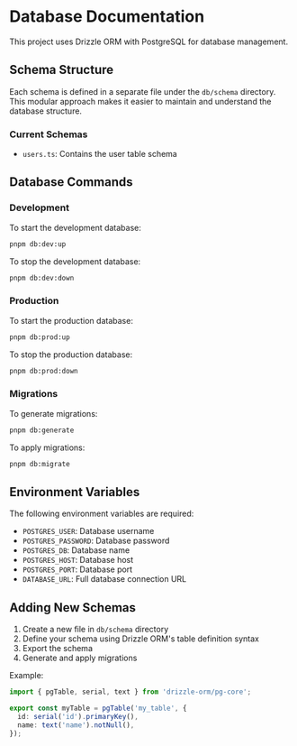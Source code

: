 # Database Documentation

This project uses Drizzle ORM with PostgreSQL for database management.

## Schema Structure

Each schema is defined in a separate file under the `db/schema` directory. This modular approach makes it easier to maintain and understand the database structure.

### Current Schemas

- `users.ts`: Contains the user table schema

## Database Commands

### Development

To start the development database:
```bash
pnpm db:dev:up
```

To stop the development database:
```bash
pnpm db:dev:down
```

### Production

To start the production database:
```bash
pnpm db:prod:up
```

To stop the production database:
```bash
pnpm db:prod:down
```

### Migrations

To generate migrations:
```bash
pnpm db:generate
```

To apply migrations:
```bash
pnpm db:migrate
```

## Environment Variables

The following environment variables are required:

- `POSTGRES_USER`: Database username
- `POSTGRES_PASSWORD`: Database password
- `POSTGRES_DB`: Database name
- `POSTGRES_HOST`: Database host
- `POSTGRES_PORT`: Database port
- `DATABASE_URL`: Full database connection URL

## Adding New Schemas

1. Create a new file in `db/schema` directory
2. Define your schema using Drizzle ORM's table definition syntax
3. Export the schema
4. Generate and apply migrations

Example:
```typescript
import { pgTable, serial, text } from 'drizzle-orm/pg-core';

export const myTable = pgTable('my_table', {
  id: serial('id').primaryKey(),
  name: text('name').notNull(),
});
``` 